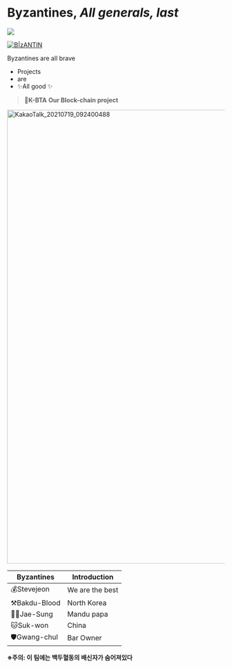 # Byzantines, _All generals, last_

<a href="https://hits.seeyoufarm.com"><img src="https://hits.seeyoufarm.com/api/count/incr/badge.svg?url=https%3A%2F%2Fgithub.com%2FstevejeonKR%2FByzantines%2F&count_bg=%23316BB2&title_bg=%23555555&icon=jenkinsx.svg&icon_color=%23B48B8B&title=%EB%B9%84%EC%9E%94%ED%8B%B4+%EB%B0%A9%EB%AC%B8%EC%9E%90&edge_flat=false"/></a>

[![B|zANTIN](https://cdn.one.org/us/wp-content/uploads/2017/06/13105521/15-generals-640x400.png)](https://cldup.com/dTxpPi9lDf.thumb.png)


Byzantines are all brave

- Projects
- are
- ✨All good ✨


>🥉**K-BTA**
> **Our Block-chain project**


<img width="1051" alt="KakaoTalk_20210719_092400488" src="https://user-images.githubusercontent.com/71119800/127437487-cc34fae1-8ad1-4e97-aae3-4dd1437c0984.png">


| Byzantines | Introduction |
| ------ | ------ |
| 💰Stevejeon | We are the best |
| ⚒️Bakdu-Blood | North Korea |
| 🐕‍🦺Jae-Sung | Mandu papa |
| 🐱Suk-won | China |
| 🛡️Gwang-chul | Bar Owner|

**※주의: 이 팀에는 백두혈동의 배신자가 숨어져있다**
